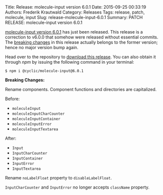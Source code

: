 Title: Release: molecule-input version 6.0.1
Date: 2015-09-25 00:33:19
Authors: Frederik Krautwald
Category: Releases
Tags: release, patch, molecule, input
Slug: release-molecule-input-6.0.1
Summary: PATCH RELEASE: molecule-input version 6.0.1

[molecule-input version 6.0.1][1] has just been released. This release is a
correction to v6.0.0 that somehow were released without essential commits.
The [breaking changes][2] in this release actually belongs to the former
version; hence no major version bump again.

Head over to the repository to [download this release][1]. You can also obtain
it through *npm* by issuing the following command in your terminal:

```shell
$ npm i @cyclic/molecule-input@6.0.1
```

**Breaking Changes:**

Rename components.
Component functions and directories are capitalized.

Before:

- `moleculeInput`
- `moleculeInputCharCounter`
- `moleculeInputContainer`
- `moleculeInputError`
- `moleculeInputTextarea`

After:

- `Input`
- `InputCharCounter`
- `InputContainer`
- `InputError`
- `InputTextarea`

Rename `noLabelFloat` property to `disableLabelFloat`.

`InputCharCounter` and `InputError` no longer accepts `className` property.

[1]: https://github.com/CyclicMaterials/molecule-input/releases/tag/v6.0.1
[2]: https://github.com/CyclicMaterials/molecule-input/blob/master/CHANGELOG.md#v601-2015-09-25
